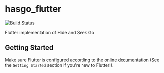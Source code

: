 # hasgo_flutter

[![Build Status](https://travis-ci.com/capella-sun/hasgo_flutter.svg?branch=master)](https://travis-ci.com/capella-sun/hasgo_flutter)

Flutter implementation of Hide and Seek Go

## Getting Started

Make sure Flutter is configured according to the [online documentation](https://flutter.io/docs) (See the `Getting Started` section if you're new to Flutter!).